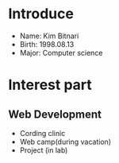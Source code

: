 # Introduce
* Name: Kim Bitnari
* Birth: 1998.08.13
* Major: Computer science


# Interest part
## Web Development
  * Cording clinic
  * Web camp(during vacation)
  * Project (in lab)
